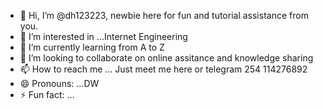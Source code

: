- 👋 Hi, I’m @dh123223, newbie here for fun and tutorial assistance from you.
- 👀 I’m interested in ...Internet Engineering
- 🌱 I’m currently learning from A to Z
- 💞️ I’m looking to collaborate on online assitance and knowledge sharing
- 📫 How to reach me ... Just meet me here or telegram 254 114276892
- 😄 Pronouns: ...DW
- ⚡ Fun fact: ...

<!---
dh123223/dh123223 is a ✨ special ✨ repository because its `README.md` (this file) appears on your GitHub profile.
You can click the Preview link to take a look at your changes.
--->
